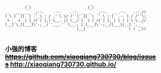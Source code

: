 ```
  
          _                            _                          
         (_)                          (_)                         
 _   __  __   ,--.    .--.    .--. _  __   ,--.   _ .--.   .--./) 
[ \ [  ][  | `'_\ : / .'`\ \/ /'`\' ][  | `'_\ : [ `.-. | / /'`\; 
 > '  <  | | // | |,| \__. || \__/ |  | | // | |, | | | | \ \._// 
[__]`\_][___]\'-;__/ '.__.'  \__.; | [___]\'-;__/[___||__].',__`  
                                 |__]                    ( ( __)) 
                                 
```
## 小强的博客 ~~https://github.com/xiaoqiang730730/blog/issues~~ http://xiaoqiang730730.github.io/
